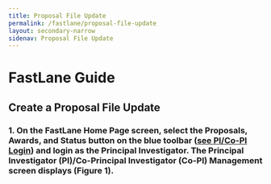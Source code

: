 ```yaml
---
title: Proposal File Update
permalink: /fastlane/proposal-file-update
layout: secondary-narrow
sidenav: Proposal File Update
---
```


# FastLane Guide

## Create a Proposal File Update

### 1.  On the FastLane Home Page screen, select the Proposals, Awards, and Status button on the blue toolbar ([see PI/Co-PI Login](https://www.fldemo.nsf.gov/NSFHelp/flashhelp/fastlane/FastLane_Help/principal_investigator_pi_or_co_principal_investigator.htm)) and login as the Principal Investigator.  The Principal Investigator (PI)/Co-Principal Investigator (Co-PI) Management screen displays (Figure 1).

